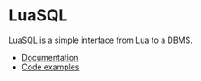 # LuaSQL

LuaSQL is a simple interface from Lua to a DBMS.

- [Documentation](http://keplerproject.github.io/luasql)
- [Code examples](https://onelinerhub.com/lua-mysql)
